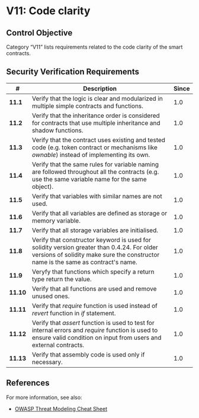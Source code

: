# V11: Code clarity

## Control Objective

Category “V11” lists requirements related to the code clarity of the smart contracts.

## Security Verification Requirements

| # | Description | Since |
| --- | --- | --- |
| **11.1** | Verify that the logic is clear and modularized in multiple simple contracts and functions. | 1.0 |
| **11.2** | Verify that the inheritance order is considered for contracts that use multiple inheritance and shadow functions.  | 1.0 |
| **11.3** | Verify that the contract uses existing and tested code (e.g. token contract or mechanisms like *ownable*) instead of implementing its own. | 1.0 |
| **11.4** | Verify that the same rules for variable naming are followed throughout all the contracts (e.g. use the same variable name for the same object). | 1.0 |
| **11.5** | Verify that variables with similar names are not used. | 1.0 |
| **11.6** | Verify that all variables are defined as storage or memory variable. | 1.0 |
| **11.7** | Verify that all storage variables are initialised. | 1.0 |
| **11.8** | Verify that constructor keyword is used for solidity version greater than 0.4.24. For older versions of solidity make sure the constructor name is the same as contract's name. | 1.0 |
| **11.9** | Veryfy that functions which specify a return type return the value. | 1.0 |
| **11.10** | Verify that all functions are used and remove unused ones. | 1.0 |
| **11.11** | Verify that *require* function is used instead of *revert*  function in *if* statement. | 1.0 |
| **11.12** | Verify that *assert* function is used to test for internal errors and *require* function is used to ensure valid condition on input from users and external contracts. | 1.0 |
| **11.13** | Verify that assembly code is used only if necessary. | 1.0 |



## References

For more information, see also:

* [OWASP Threat Modeling Cheat Sheet](https://www.owasp.org/index.php/Threat_Modeling_Cheat_Sheet)
